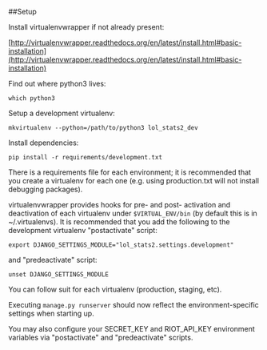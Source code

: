 ##Setup

Install virtualenvwrapper if not already present:

[http://virtualenvwrapper.readthedocs.org/en/latest/install.html#basic-installation](http://virtualenvwrapper.readthedocs.org/en/latest/install.html#basic-installation)

Find out where python3 lives:

`which python3`

Setup a development virtualenv:

`mkvirtualenv --python=/path/to/python3 lol_stats2_dev`

Install dependencies:

`pip install -r requirements/development.txt`

There is a requirements file for each environment; it is recommended that you create a
virtualenv for each one (e.g. using production.txt will not install debugging packages).

virtualenvwrapper provides hooks for pre- and post- activation and deactivation of
each virtualenv under `$VIRTUAL_ENV/bin` (by default this is in ~/.virtualenvs).
It is recommended that you add the following to the development virtualenv
"postactivate" script:

`export DJANGO_SETTINGS_MODULE="lol_stats2.settings.development"`

and "predeactivate" script:

`unset DJANGO_SETTINGS_MODULE`

You can follow suit for each virtualenv (production, staging, etc).

Executing `manage.py runserver` should now reflect the environment-specific settings
when starting up.

You may also configure your SECRET_KEY and RIOT_API_KEY environment variables via "postactivate" and
"predeactivate" scripts.
